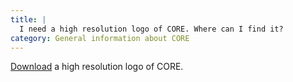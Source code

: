 ```yaml
---
title: |
  I need a high resolution logo of CORE. Where can I find it?
category: General information about CORE
---
```

[Download](/resources/core-logo.png)
a high resolution logo of CORE.
